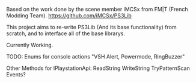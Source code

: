 Based on the work done by the scene member iMCSx from FM|T (French Modding Team).
https://github.com/iMCSx/PS3Lib

This project aims to re-write PS3Lib (And its base functionality) from scratch, and to interface all of the base librarys.

Currently Working.

TODO:
Enums for console actions "VSH Alert, Powermode, RingBuzzer"

Other Methods for IPlaystationApi:
ReadString
WriteString
TryPatternScan
Events?
